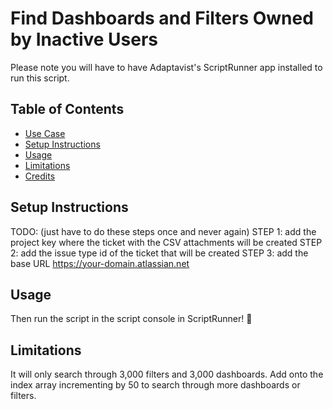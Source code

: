 # Find Dashboards and Filters Owned by Inactive Users

Please note you will have to have Adaptavist's ScriptRunner app installed to run this script.

## Table of Contents
* [Use Case](#use-case)
* [Setup Instructions](#setup-instructions)
* [Usage](#usage)
* [Limitations](#limitations)
* [Credits](#credits)

## Setup Instructions

TODO:
(just have to do these steps once and never again)
STEP 1: add the project key where the ticket with the CSV attachments will be created
STEP 2: add the issue type id of the ticket that will be created
STEP 3: add the base URL https://your-domain.atlassian.net

## Usage

Then run the script in the script console in ScriptRunner! 🏃 

## Limitations

It will only search through 3,000 filters and 3,000 dashboards. Add onto the index array incrementing by 50 to search through more dashboards or filters.
